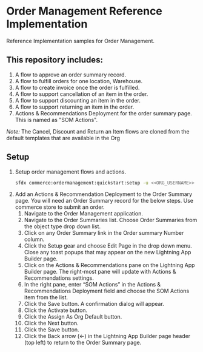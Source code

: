 # Order Management Reference Implementation

Reference Implementation samples for Order Management.

## This repository includes:

1. A flow to approve an order summary record.
2. A flow to fulfill orders for one location, Warehouse.
3. A flow to create invoice once the order is fulfilled.
4. A flow to support cancellation of an item in the order.
5. A flow to support discounting an item in the order.
6. A flow to support returning an item in the order.
7. Actions & Recommendations Deployment for the order summary page. This is named as "SOM Actions".

_Note:_ The Cancel, Discount and Return an Item flows are cloned from the default templates that are available in the Org

## Setup

1. Setup order management flows and actions.
    ```bash
    sfdx commerce:ordermanagement:quickstart:setup -u <<ORG_USERNAME>> --json
    ```
2. Add an Actions & Recommendation Deployment to the Order Summary page. You will need an Order Summary record for the below steps. Use commerce store to submit an order.
    1. Navigate to the Order Management application.
    2. Navigate to the Order Summaries list. Choose Order Summaries from the object type drop down list.
    3. Click on any Order Summary link in the Order summary Number column.
    4. Click the Setup gear and choose Edit Page in the drop down menu. Close any toast popups that may appear on the new Lightning App Builder page.
    5. Click on the Actions & Recommendations pane on the Lightning App Builder page. The right-most pane will update with Actions & Recommendations settings.
    6. In the right pane, enter “SOM Actions” in the Actions & Recommendations Deployment field and choose the SOM Actions item from the list.
    7. Click the Save button. A confirmation dialog will appear.
    8. Click the Activate button.
    9. Click the Assign As Org Default button.
    10. Click the Next button.
    11. Click the Save button.
    12. Click the Back arrow (←) in the Lightning App Builder page header (top left) to return to the Order Summary page.
